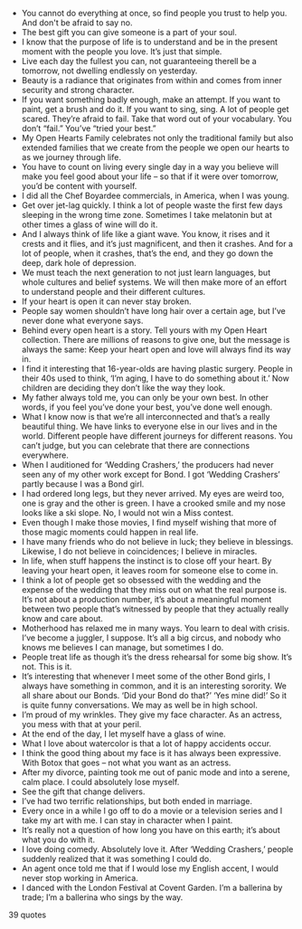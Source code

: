  - You cannot do everything at once, so find people you trust to help you. And don't be afraid to say no.
 - The best gift you can give someone is a part of your soul.
 - I know that the purpose of life is to understand and be in the present moment with the people you love. It’s just that simple.
 - Live each day the fullest you can, not guaranteeing therell be a tomorrow, not dwelling endlessly on yesterday.
 - Beauty is a radiance that originates from within and comes from inner security and strong character.
 - If you want something badly enough, make an attempt. If you want to paint, get a brush and do it. If you want to sing, sing. A lot of people get scared. They’re afraid to fail. Take that word out of your vocabulary. You don’t “fail.” You’ve “tried your best.”
 - My Open Hearts Family celebrates not only the traditional family but also extended families that we create from the people we open our hearts to as we journey through life.
 - You have to count on living every single day in a way you believe will make you feel good about your life – so that if it were over tomorrow, you’d be content with yourself.
 - I did all the Chef Boyardee commercials, in America, when I was young.
 - Get over jet-lag quickly. I think a lot of people waste the first few days sleeping in the wrong time zone. Sometimes I take melatonin but at other times a glass of wine will do it.
 - And I always think of life like a giant wave. You know, it rises and it crests and it flies, and it’s just magnificent, and then it crashes. And for a lot of people, when it crashes, that’s the end, and they go down the deep, dark hole of depression.
 - We must teach the next generation to not just learn languages, but whole cultures and belief systems. We will then make more of an effort to understand people and their different cultures.
 - If your heart is open it can never stay broken.
 - People say women shouldn’t have long hair over a certain age, but I’ve never done what everyone says.
 - Behind every open heart is a story. Tell yours with my Open Heart collection. There are millions of reasons to give one, but the message is always the same: Keep your heart open and love will always find its way in.
 - I find it interesting that 16-year-olds are having plastic surgery. People in their 40s used to think, ‘I’m aging, I have to do something about it.’ Now children are deciding they don’t like the way they look.
 - My father always told me, you can only be your own best. In other words, if you feel you’ve done your best, you’ve done well enough.
 - What I know now is that we’re all interconnected and that’s a really beautiful thing. We have links to everyone else in our lives and in the world. Different people have different journeys for different reasons. You can’t judge, but you can celebrate that there are connections everywhere.
 - When I auditioned for ‘Wedding Crashers,’ the producers had never seen any of my other work except for Bond. I got ‘Wedding Crashers’ partly because I was a Bond girl.
 - I had ordered long legs, but they never arrived. My eyes are weird too, one is gray and the other is green. I have a crooked smile and my nose looks like a ski slope. No, I would not win a Miss contest.
 - Even though I make those movies, I find myself wishing that more of those magic moments could happen in real life.
 - I have many friends who do not believe in luck; they believe in blessings. Likewise, I do not believe in coincidences; I believe in miracles.
 - In life, when stuff happens the instinct is to close off your heart. By leaving your heart open, it leaves room for someone else to come in.
 - I think a lot of people get so obsessed with the wedding and the expense of the wedding that they miss out on what the real purpose is. It’s not about a production number, it’s about a meaningful moment between two people that’s witnessed by people that they actually really know and care about.
 - Motherhood has relaxed me in many ways. You learn to deal with crisis. I’ve become a juggler, I suppose. It’s all a big circus, and nobody who knows me believes I can manage, but sometimes I do.
 - People treat life as though it’s the dress rehearsal for some big show. It’s not. This is it.
 - It’s interesting that whenever I meet some of the other Bond girls, I always have something in common, and it is an interesting sorority. We all share about our Bonds. ‘Did your Bond do that?’ ‘Yes mine did!’ So it is quite funny conversations. We may as well be in high school.
 - I’m proud of my wrinkles. They give my face character. As an actress, you mess with that at your peril.
 - At the end of the day, I let myself have a glass of wine.
 - What I love about watercolor is that a lot of happy accidents occur.
 - I think the good thing about my face is it has always been expressive. With Botox that goes – not what you want as an actress.
 - After my divorce, painting took me out of panic mode and into a serene, calm place. I could absolutely lose myself.
 - See the gift that change delivers.
 - I’ve had two terrific relationships, but both ended in marriage.
 - Every once in a while I go off to do a movie or a television series and I take my art with me. I can stay in character when I paint.
 - It’s really not a question of how long you have on this earth; it’s about what you do with it.
 - I love doing comedy. Absolutely love it. After ‘Wedding Crashers,’ people suddenly realized that it was something I could do.
 - An agent once told me that if I would lose my English accent, I would never stop working in America.
 - I danced with the London Festival at Covent Garden. I’m a ballerina by trade; I’m a ballerina who sings by the way.

39 quotes